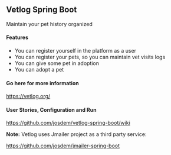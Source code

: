 Vetlog Spring Boot
---------------------------------------

Maintain your pet history organized

#### Features

* You can register yourself in the platform as a user
* You can register your pets, so you can maintain vet visits logs
* You can give some pet in adoption
* You can adopt a pet

#### Go here for more information

https://vetlog.org/

#### User Stories, Configuration and Run

https://github.com/josdem/vetlog-spring-boot/wiki

**Note:** Vetlog uses Jmailer project as a third party service:

https://github.com/josdem/jmailer-spring-boot
